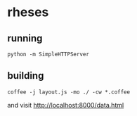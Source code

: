 rheses
======

running
--------

    python -m SimpleHTTPServer

building
--------

    coffee -j layout.js -mo ./ -cw *.coffee

    
and visit [http://localhost:8000/data.html]()
